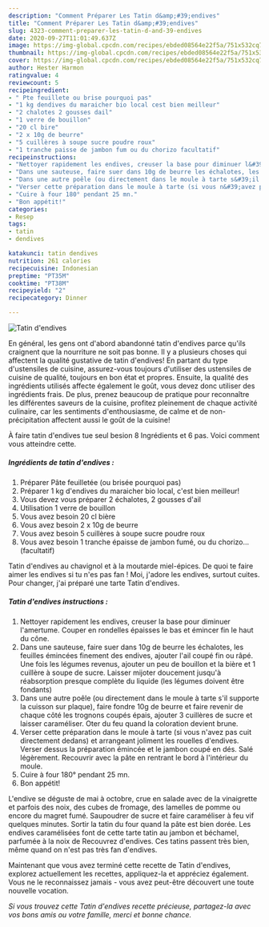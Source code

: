 ```yaml
---
description: "Comment Préparer Les Tatin d&amp;#39;endives"
title: "Comment Préparer Les Tatin d&amp;#39;endives"
slug: 4323-comment-preparer-les-tatin-d-and-39-endives
date: 2020-09-27T11:01:49.637Z
image: https://img-global.cpcdn.com/recipes/ebded08564e22f5a/751x532cq70/tatin-dendives-photo-principale-de-la-recette.jpg
thumbnail: https://img-global.cpcdn.com/recipes/ebded08564e22f5a/751x532cq70/tatin-dendives-photo-principale-de-la-recette.jpg
cover: https://img-global.cpcdn.com/recipes/ebded08564e22f5a/751x532cq70/tatin-dendives-photo-principale-de-la-recette.jpg
author: Hester Harmon
ratingvalue: 4
reviewcount: 5
recipeingredient:
- " Pte feuillete ou brise pourquoi pas"
- "1 kg dendives du maraicher bio local cest bien meilleur"
- "2 chalotes 2 gousses dail"
- "1 verre de bouillon"
- "20 cl bire"
- "2 x 10g de beurre"
- "5 cuillères à soupe sucre poudre roux"
- "1 tranche paisse de jambon fum ou du chorizo facultatif"
recipeinstructions:
- "Nettoyer rapidement les endives, creuser la base pour diminuer l&#39;amertume. Couper en rondelles épaisses le bas et émincer fin le haut du cône."
- "Dans une sauteuse, faire suer dans 10g de beurre les échalotes, les feuilles émincées finement des endives, ajouter l&#39;ail coupé fin ou râpé. Une fois les légumes revenus, ajouter un peu de bouillon et la bière et 1 cuillère à soupe de sucre. Laisser mijoter doucement jusqu&#39;à réabsorption presque complète du liquide (les légumes doivent être fondants)"
- "Dans une autre poêle (ou directement dans le moule à tarte s&#39;il supporte la cuisson sur plaque), faire fondre 10g de beurre et faire revenir de chaque côté les trognons coupés épais, ajouter 3 cuillères de sucre et laisser caraméliser. Oter du feu quand la coloration devient brune."
- "Verser cette préparation dans le moule à tarte (si vous n&#39;avez pas cuit directement dedans) et arrangeant joliment les rouelles d&#39;endives. Verser dessus la préparation émincée et le jambon coupé en dés. Salé légèrement. Recouvrir avec la pâte en rentrant le bord à l&#39;intérieur du moule."
- "Cuire à four 180° pendant 25 mn."
- "Bon appétit!"
categories:
- Resep
tags:
- tatin
- dendives

katakunci: tatin dendives 
nutrition: 261 calories
recipecuisine: Indonesian
preptime: "PT35M"
cooktime: "PT38M"
recipeyield: "2"
recipecategory: Dinner

---
```



![Tatin d&#39;endives](https://img-global.cpcdn.com/recipes/ebded08564e22f5a/751x532cq70/tatin-dendives-photo-principale-de-la-recette.jpg)

En général, les gens ont d'abord abandonné tatin d&#39;endives parce qu'ils craignent que la nourriture ne soit pas bonne. Il y a plusieurs choses qui affectent la qualité gustative de tatin d&#39;endives! En partant du type d'ustensiles de cuisine, assurez-vous toujours d'utiliser des ustensiles de cuisine de qualité, toujours en bon état et propres. Ensuite, la qualité des ingrédients utilisés affecte également le goût, vous devez donc utiliser des ingrédients frais. De plus, prenez beaucoup de pratique pour reconnaître les différentes saveurs de la cuisine, profitez pleinement de chaque activité culinaire, car les sentiments d'enthousiasme, de calme et de non-précipitation affectent aussi le goût de la cuisine!

<!--inarticleads1-->

À faire tatin d&#39;endives tue seul besion 8 Ingrédients et 6 pas. Voici comment vous atteindre cette.

##### Ingrédients de tatin d&#39;endives :

1. Préparer  Pâte feuilletée (ou brisée pourquoi pas)
1. Préparer 1 kg d&#39;endives du maraicher bio local, c&#39;est bien meilleur!
1. Vous devez vous préparer 2 échalotes, 2 gousses d&#39;ail
1. Utilisation 1 verre de bouillon
1. Vous avez besoin 20 cl bière
1. Vous avez besoin 2 x 10g de beurre
1. Vous avez besoin 5 cuillères à soupe sucre poudre roux
1. Vous avez besoin 1 tranche épaisse de jambon fumé, ou du chorizo... (facultatif)


Tatin d&#39;endives au chavignol et à la moutarde miel-épices. De quoi te faire aimer les endives si tu n&#39;es pas fan ! Moi, j&#39;adore les endives, surtout cuites. Pour changer, j&#39;ai préparé une tarte Tatin d&#39;endives. 

<!--inarticleads2-->

##### Tatin d&#39;endives instructions :

1. Nettoyer rapidement les endives, creuser la base pour diminuer l&#39;amertume. Couper en rondelles épaisses le bas et émincer fin le haut du cône.
1. Dans une sauteuse, faire suer dans 10g de beurre les échalotes, les feuilles émincées finement des endives, ajouter l&#39;ail coupé fin ou râpé. Une fois les légumes revenus, ajouter un peu de bouillon et la bière et 1 cuillère à soupe de sucre. Laisser mijoter doucement jusqu&#39;à réabsorption presque complète du liquide (les légumes doivent être fondants)
1. Dans une autre poêle (ou directement dans le moule à tarte s&#39;il supporte la cuisson sur plaque), faire fondre 10g de beurre et faire revenir de chaque côté les trognons coupés épais, ajouter 3 cuillères de sucre et laisser caraméliser. Oter du feu quand la coloration devient brune.
1. Verser cette préparation dans le moule à tarte (si vous n&#39;avez pas cuit directement dedans) et arrangeant joliment les rouelles d&#39;endives. Verser dessus la préparation émincée et le jambon coupé en dés. Salé légèrement. Recouvrir avec la pâte en rentrant le bord à l&#39;intérieur du moule.
1. Cuire à four 180° pendant 25 mn.
1. Bon appétit!


L&#39;endive se déguste de mai à octobre, crue en salade avec de la vinaigrette et parfois des noix, des cubes de fromage, des lamelles de pomme ou encore du magret fumé. Saupoudrer de sucre et faire caraméliser à feu vif quelques minutes. Sortir la tatin du four quand la pâte est bien dorée. Les endives caramélisées font de cette tarte tatin au jambon et béchamel, parfumée à la noix de Recouvrez d&#39;endives. Ces tatins passent très bien, même quand on n&#39;est pas très fan d&#39;endives. 

<!--inarticleads1-->

<p>
Maintenant que vous avez terminé cette recette de Tatin d&#39;endives, explorez actuellement les recettes, appliquez-la et appréciez également. Vous ne le reconnaissez jamais - vous avez peut-être découvert une toute nouvelle vocation.
</p>

<p>
<i>Si vous trouvez cette Tatin d&#39;endives recette précieuse, partagez-la avec vos bons amis ou votre famille, merci et bonne chance.</i>
</p>

